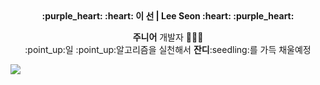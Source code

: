 

<div align="center">
  <strong>:purple_heart: :heart: 이 선 | Lee Seon :heart: :purple_heart:</strong>
<p>
  <b>주니어</b> 개발자 👩🏻‍💻 <br>
  :point_up:일 :point_up:알고리즘을 실천해서 <b>잔디</b>:seedling:를 가득 채울예정
</p>
</div>


<a href="https://github.com/2SunE"><img src="https://hits.seeyoufarm.com/api/count/incr/badge.svg?url=https%3A%2F%2Fgithub.com%2F2SunE&count_bg=%23D1D3FF&title_bg=%239A92FF&icon=iconify.svg&icon_color=%23FFFFFF&title=2SunE&edge_flat=false"/></a>
